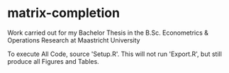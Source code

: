 # matrix-completion
Work carried out for my Bachelor Thesis in the B.Sc. Econometrics & Operations Research at Maastricht University

To execute All Code, source 'Setup.R'. This will not run 'Export.R', but still produce all Figures and Tables.

